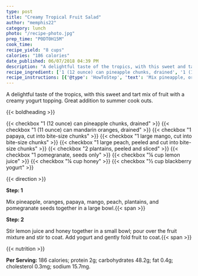 ```yaml
---
type: post
title: "Creamy Tropical Fruit Salad"
author: "memphis22"
category: lunch
photo: "/recipe-photo.jpg"
prep_time: "P0DT0H15M"
cook_time: 
recipe_yield: "8 cups"
calories: "186 calories"
date_published: 06/07/2018 04:39 PM
description: "A delightful taste of the tropics, with this sweet and tart mix of fruit with a creamy yogurt topping. Great addition to summer cook outs."
recipe_ingredient: ['1 (12 ounce) can pineapple chunks, drained', '1 (11 ounce) can mandarin oranges, drained', '1 papaya, cut into bite-size chunks', '1 large mango, cut into bite-size chunks', '1 large peach, peeled and cut into bite-size chunks', '2 plantains, peeled and sliced', '1 pomegranate, seeds only', '¼ cup lemon juice', '¼ cup honey', '½ cup blackberry yogurt']
recipe_instructions: [{'@type': 'HowToStep', 'text': 'Mix pineapple, oranges, papaya, mango, peach, plantains, and pomegranate seeds together in a large bowl.\n'}, {'@type': 'HowToStep', 'text': 'Stir lemon juice and honey together in a small bowl; pour over the fruit mixture and stir to coat. Add yogurt and gently fold fruit to coat.\n'}]
---
```


A delightful taste of the tropics, with this sweet and tart mix of fruit with a creamy yogurt topping. Great addition to summer cook outs. 

{{< boldheading >}}

{{< checkbox "1 (12 ounce) can pineapple chunks, drained" >}}
{{< checkbox "1 (11 ounce) can mandarin oranges, drained" >}}
{{< checkbox "1  papaya, cut into bite-size chunks" >}}
{{< checkbox "1 large mango, cut into bite-size chunks" >}}
{{< checkbox "1 large peach, peeled and cut into bite-size chunks" >}}
{{< checkbox "2  plantains, peeled and sliced" >}}
{{< checkbox "1  pomegranate, seeds only" >}}
{{< checkbox "¼ cup lemon juice" >}}
{{< checkbox "¼ cup honey" >}}
{{< checkbox "½ cup blackberry yogurt" >}}


{{< direction >}}

**Step: 1**

Mix pineapple, oranges, papaya, mango, peach, plantains, and pomegranate seeds together in a large bowl.{{< span >}}

**Step: 2**

Stir lemon juice and honey together in a small bowl; pour over the fruit mixture and stir to coat. Add yogurt and gently fold fruit to coat.{{< span >}}

{{< nutrition >}}

**Per Serving:** 186 calories; protein 2g; carbohydrates 48.2g; fat 0.4g; cholesterol 0.3mg; sodium 15.7mg.